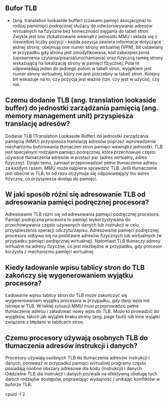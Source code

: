 ## Bufor TLB
-  (ang. translation lookaside buffer) (czasami pamięć asocjacyjna) to rodzaj pamimięci podręcznej służący do odwzorowywania adresów wirtualnych na fizyczne bez konieczności sięgania do tabeli stron. Zwykle jest ono zlokalizowane wewnątrz jednostki MMU i składa się z niewielkiej liczby pozycji - każda pozycja zawiera informacje dotyczące jednej strony, obejmują one numer strony wirtualnej (VPN), bit ustawiany w przypadku gdy strona jest zmodyfikowana, kod zabezpieczenia (uprawnienia czytania/pisania/uruchamiania) oraz fizyczną ramkę strony wskazującą na lokalizację strony w pamięci fizycznej. Pola te odpowiadają jeden do jednego polom w tabeli stron, wyjątkiem jest numer strony wirtualnej, który nie jest potrzebny w tabeli stron. Kolejny bit wskazuje na to, czy pozycja jest ważna (tzn. czy jest w użyciu), czy nie.

## Czemu dodanie TLB (ang. translation lookaside buffer) do jednostki zarządzania pamięcią (ang. memory management unit) przyspiesza translację adresów?

  Dodanie TLB (Translation Lookaside Buffer) do jednostki zarządzania pamięcią (MMU) przyspiesza translację adresów poprzez wprowadzenie mechanizmu buforowania tłumaczeń stron pamięci wewnątrz jednostki. TLB jest specjalnym rodzajem pamięci podręcznej, która przechowuje często używane tłumaczenia adresów w postaci par (adres wirtualny, adres fizyczny). Dzięki temu, zamiast przeprowadzać pełne tłumaczenie adresu za każdym razem, MMU może najpierw sprawdzić TLB. Jeśli tłumaczenie jest obecne w TLB, to od razu otrzymuje się odpowiadający mu adres fizyczny, co przyspiesza dostęp do pamięci.

## W jaki sposób różni się adresowanie TLB od adresowania pamięci podręcznej procesora?
 
Adresowanie TLB różni się od adresowania pamięci podręcznej procesora. Pamięć podręczna procesora to pamięć wykorzystywana do przechowywania często używanych danych lub instrukcji w celu przyspieszenia operacji odczytu/zapisu. Adresowanie pamięci podręcznej procesora odbywa się na podstawie adresów fizycznych lub wirtualnych (w przypadku pamięci podręcznej wirtualnej). Natomiast TLB tłumaczy adresy wirtualne na adresy fizyczne, co jest niezbędne w przypadku, gdy procesor korzysta z mechanizmu pamięci wirtualnej.

## Kiedy ładowanie wpisu tablicy stron do TLB zakończy się wygenerowaniem wyjątku procesora?

Ładowanie wpisu tablicy stron do TLB może zakończyć się wygenerowaniem wyjątku procesora w przypadku, gdy dany wpis nie istnieje w TLB. W takiej sytuacji MMU musi przeprowadzić pełne tłumaczenie adresu i załadować nowy wpis do TLB. Może to prowadzić do wyjątków, takich jak wyjątek braku strony (ang. page fault) lub inne wyjątki związane z błędami w tablicach stron.

## Czemu procesory używają osobnych TLB do tłumaczenia adresów instrukcji i danych? 

Procesory używają osobnych TLB do tłumaczenia adresów instrukcji i danych, ponieważ w przypadku pamięci wirtualnej programy często posiadają osobne obszary adresowe dla kodu (instrukcji) i danych. Oddzielne TLB dla instrukcji i danych pozwala na efektywną obsługę tych dwóch rodzajów dostępów, poprawiając wydajność i unikając konfliktów w buforze TLB.

cpuid -l 2